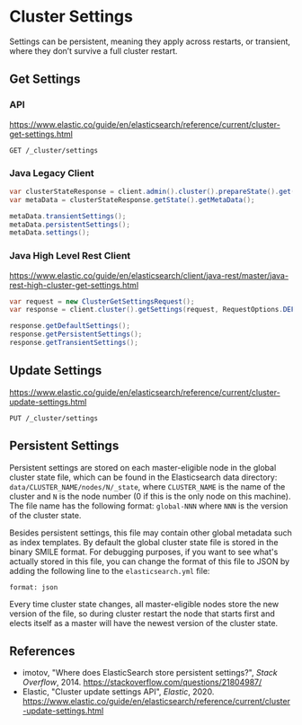 # Cluster Settings

Settings can be persistent, meaning they apply across restarts, or transient,
where they don’t survive a full cluster restart.

## Get Settings

### API

<https://www.elastic.co/guide/en/elasticsearch/reference/current/cluster-get-settings.html>

```
GET /_cluster/settings
```

### Java Legacy Client

```java
var clusterStateResponse = client.admin().cluster().prepareState().get();
var metaData = clusterStateResponse.getState().getMetaData();

metaData.transientSettings();
metaData.persistentSettings();
metaData.settings();
```

### Java High Level Rest Client

<https://www.elastic.co/guide/en/elasticsearch/client/java-rest/master/java-rest-high-cluster-get-settings.html>

```java
var request = new ClusterGetSettingsRequest();
var response = client.cluster().getSettings(request, RequestOptions.DEFAULT);

response.getDefaultSettings();
response.getPersistentSettings();
response.getTransientSettings();
```

## Update Settings

<https://www.elastic.co/guide/en/elasticsearch/reference/current/cluster-update-settings.html>

```
PUT /_cluster/settings
```

## Persistent Settings

Persistent settings are stored on each master-eligible node in the global
cluster state file, which can be found in the Elasticsearch data directory:
`data/CLUSTER_NAME/nodes/N/_state`, where `CLUSTER_NAME` is the name of the
cluster and `N` is the node number (0 if this is the only node on this
machine). The file name has the following format: `global-NNN` where `NNN` is
the version of the cluster state.

Besides persistent settings, this file may contain other global metadata such as
index templates. By default the global cluster state file is stored in the
binary SMILE format. For debugging purposes, if you want to see what's actually
stored in this file, you can change the format of this file to JSON by adding
the following line to the `elasticsearch.yml` file:

    format: json

Every time cluster state changes, all master-eligible nodes store the new
version of the file, so during cluster restart the node that starts first and
elects itself as a master will have the newest version of the cluster state.

## References

- imotov, "Where does ElasticSearch store persistent settings?", _Stack Overflow_, 2014.
  <https://stackoverflow.com/questions/21804987/>
- Elastic, "Cluster update settings API", _Elastic_, 2020.
  <https://www.elastic.co/guide/en/elasticsearch/reference/current/cluster-update-settings.html>
